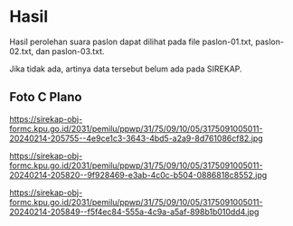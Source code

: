# Hasil

Hasil perolehan suara paslon dapat dilihat pada file paslon-01.txt, paslon-02.txt, dan paslon-03.txt.

Jika tidak ada, artinya data tersebut belum ada pada SIREKAP.

## Foto C Plano

https://sirekap-obj-formc.kpu.go.id/2031/pemilu/ppwp/31/75/09/10/05/3175091005011-20240214-205755--4e9ce1c3-3643-4bd5-a2a9-8d761086cf82.jpg

https://sirekap-obj-formc.kpu.go.id/2031/pemilu/ppwp/31/75/09/10/05/3175091005011-20240214-205820--9f928469-e3ab-4c0c-b504-0886818c8552.jpg

https://sirekap-obj-formc.kpu.go.id/2031/pemilu/ppwp/31/75/09/10/05/3175091005011-20240214-205849--f5f4ec84-555a-4c9a-a5af-898b1b010dd4.jpg
